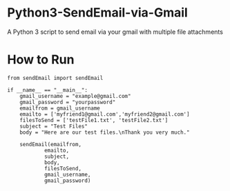 # Python3-SendEmail-via-Gmail
A Python 3 script to send email via your gmail with multiple file attachments

# How to Run
```
from sendEmail import sendEmail

if __name__ == "__main__":
	gmail_username = "example@gmail.com"
	gmail_password = "yourpassword"
	emailfrom = gmail_username
	emailto = ['myfriend1@gmail.com','myfriend2@gmail.com']
	filesToSend = ['testFile1.txt', 'testFile2.txt']
	subject = "Test Files"
	body = "Here are our test files.\nThank you very much."
	
	sendEmail(emailfrom, 
			emailto, 
			subject, 
			body, 
			filesToSend, 
			gmail_username, 
			gmail_password)
```
